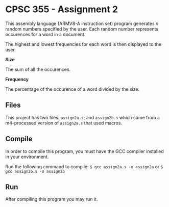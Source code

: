 # CPSC 355 - Assignment 2

This assembly language (ARMV8-A instruction set) program generates _n_ random numbers specified by the user. Each random number represents occurences for a word in a document.

The highest and lowest frequencies for each word is then displayed to the user.

**Size**

The sum of all the occurences.

**Frequency**

The percentage of the occurence of a word divided by the size.

## Files
This project has two files: `assign2a.s`; and `assign2b.s` which came from a m4-processed version of `assign2a.s` that used macros.

## Compile
In order to compile this program, you must have the GCC compiler installed in your environment.

Run the following command to compile: `$ gcc assign2a.s -o assign2a` or `$ gcc assign2b.s -o assign2b`

## Run
After compiling this program you may run it.
